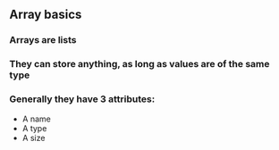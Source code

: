 ## Array basics
### Arrays are lists
### They can store anything, as long as values are of the same type
### Generally they have 3 attributes: 
- A name
- A type
- A size